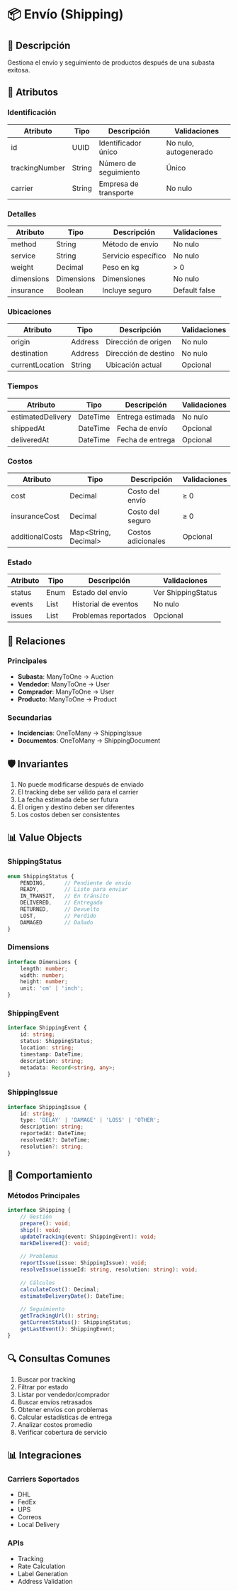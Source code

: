# 📦 Envío (Shipping)

## 📝 Descripción
Gestiona el envío y seguimiento de productos después de una subasta exitosa.

## 🔑 Atributos

### Identificación
| Atributo | Tipo | Descripción | Validaciones |
|----------|------|-------------|--------------|
| id | UUID | Identificador único | No nulo, autogenerado |
| trackingNumber | String | Número de seguimiento | Único |
| carrier | String | Empresa de transporte | No nulo |

### Detalles
| Atributo | Tipo | Descripción | Validaciones |
|----------|------|-------------|--------------|
| method | String | Método de envío | No nulo |
| service | String | Servicio específico | No nulo |
| weight | Decimal | Peso en kg | > 0 |
| dimensions | Dimensions | Dimensiones | No nulo |
| insurance | Boolean | Incluye seguro | Default false |

### Ubicaciones
| Atributo | Tipo | Descripción | Validaciones |
|----------|------|-------------|--------------|
| origin | Address | Dirección de origen | No nulo |
| destination | Address | Dirección de destino | No nulo |
| currentLocation | String | Ubicación actual | Opcional |

### Tiempos
| Atributo | Tipo | Descripción | Validaciones |
|----------|------|-------------|--------------|
| estimatedDelivery | DateTime | Entrega estimada | No nulo |
| shippedAt | DateTime | Fecha de envío | Opcional |
| deliveredAt | DateTime | Fecha de entrega | Opcional |

### Costos
| Atributo | Tipo | Descripción | Validaciones |
|----------|------|-------------|--------------|
| cost | Decimal | Costo del envío | ≥ 0 |
| insuranceCost | Decimal | Costo del seguro | ≥ 0 |
| additionalCosts | Map<String, Decimal> | Costos adicionales | Opcional |

### Estado
| Atributo | Tipo | Descripción | Validaciones |
|----------|------|-------------|--------------|
| status | Enum | Estado del envío | Ver ShippingStatus |
| events | List<ShippingEvent> | Historial de eventos | No nulo |
| issues | List<ShippingIssue> | Problemas reportados | Opcional |

## 🔄 Relaciones

### Principales
- **Subasta**: ManyToOne → Auction
- **Vendedor**: ManyToOne → User
- **Comprador**: ManyToOne → User
- **Producto**: ManyToOne → Product

### Secundarias
- **Incidencias**: OneToMany → ShippingIssue
- **Documentos**: OneToMany → ShippingDocument

## 🛡️ Invariantes
1. No puede modificarse después de enviado
2. El tracking debe ser válido para el carrier
3. La fecha estimada debe ser futura
4. El origen y destino deben ser diferentes
5. Los costos deben ser consistentes

## 📊 Value Objects

### ShippingStatus
```typescript
enum ShippingStatus {
    PENDING,      // Pendiente de envío
    READY,        // Listo para enviar
    IN_TRANSIT,   // En tránsito
    DELIVERED,    // Entregado
    RETURNED,     // Devuelto
    LOST,         // Perdido
    DAMAGED       // Dañado
}
```

### Dimensions
```typescript
interface Dimensions {
    length: number;
    width: number;
    height: number;
    unit: 'cm' | 'inch';
}
```

### ShippingEvent
```typescript
interface ShippingEvent {
    id: string;
    status: ShippingStatus;
    location: string;
    timestamp: DateTime;
    description: string;
    metadata: Record<string, any>;
}
```

### ShippingIssue
```typescript
interface ShippingIssue {
    id: string;
    type: 'DELAY' | 'DAMAGE' | 'LOSS' | 'OTHER';
    description: string;
    reportedAt: DateTime;
    resolvedAt?: DateTime;
    resolution?: string;
}
```

## 🎯 Comportamiento

### Métodos Principales
```typescript
interface Shipping {
    // Gestión
    prepare(): void;
    ship(): void;
    updateTracking(event: ShippingEvent): void;
    markDelivered(): void;
    
    // Problemas
    reportIssue(issue: ShippingIssue): void;
    resolveIssue(issueId: string, resolution: string): void;
    
    // Cálculos
    calculateCost(): Decimal;
    estimateDeliveryDate(): DateTime;
    
    // Seguimiento
    getTrackingUrl(): string;
    getCurrentStatus(): ShippingStatus;
    getLastEvent(): ShippingEvent;
}
```

## 🔍 Consultas Comunes
1. Buscar por tracking
2. Filtrar por estado
3. Listar por vendedor/comprador
4. Buscar envíos retrasados
5. Obtener envíos con problemas
6. Calcular estadísticas de entrega
7. Analizar costos promedio
8. Verificar cobertura de servicio

## 📊 Integraciones

### Carriers Soportados
- DHL
- FedEx
- UPS
- Correos
- Local Delivery

### APIs
- Tracking
- Rate Calculation
- Label Generation
- Address Validation
